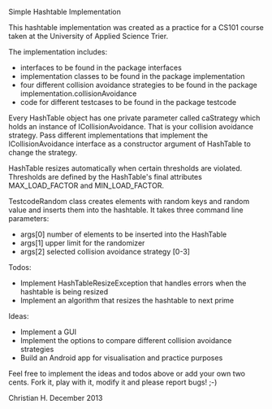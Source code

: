 Simple Hashtable Implementation

This hashtable implementation was created as a practice for a CS101 course taken at the University of Applied Science Trier.

The implementation includes:
- interfaces to be found in the package interfaces
- implementation classes to be found in the package implementation
- four different collision avoidance strategies to be found in the package implementation.collisionAvoidance
- code for different testcases to be found in the package testcode

Every HashTable object has one private parameter called caStrategy which holds an instance of ICollisionAvoidance. That is your collision avoidance strategy. Pass different implementations that implement the ICollisionAvoidance interface as a constructor argument of HashTable to change the strategy.

HashTable resizes automatically when certain thresholds are violated. Thresholds are defined by the HashTable's final attributes MAX_LOAD_FACTOR and MIN_LOAD_FACTOR.

TestcodeRandom class creates elements with random keys and random value and inserts them into the hashtable. It takes three command line parameters:
- args[0] number of elements to be inserted into the HashTable
- args[1] upper limit for the randomizer
- args[2] selected collision avoidance strategy [0-3]

Todos:
- Implement HashTableResizeException that handles errors when the hashtable is being resized
- Implement an algorithm that resizes the hashtable to next prime

Ideas:
- Implement a GUI
- Implement the options to compare different collision avoidance strategies
- Build an Android app for visualisation and practice purposes

Feel free to implement the ideas and todos above or add your own two cents. 
Fork it, play with it, modify it and please report bugs! ;-)

Christian H.
December 2013

